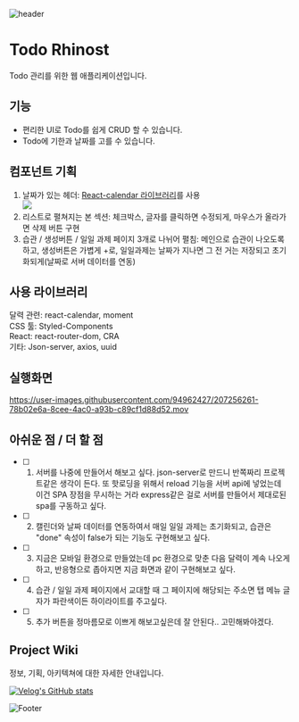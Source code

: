 ![header](https://capsule-render.vercel.app/api?type=waving&height=200&color=1b262c)

# Todo Rhinost
Todo 관리를 위한 웹 애플리케이션입니다.

## 기능

- 편리한 UI로 Todo를 쉽게 CRUD 할 수 있습니다.
- Todo에 기한과 날짜를 고를 수 있습니다.

## 컴포넌트 기획

1. 날짜가 있는 헤더: [React-calendar 라이브러리](https://github.com/wojtekmaj/react-calendar)를 사용<br />![](https://velog.velcdn.com/images/okko8522/post/0b8ebcca-a103-444d-9ece-19ad17e04cba/image.png)
2. 리스트로 펼쳐지는 본 섹션: 체크박스, 글자를 클릭하면 수정되게, 마우스가 올라가면 삭제 버튼 구현
3. 습관 / 생성버튼 / 일일 과제 페이지 3개로 나뉘어 펼침: 메인으로 습관이 나오도록 하고, 생성버튼은 가볍게 +로, 일일과제는 날짜가 지나면 그 전 거는 저장되고 초기화되게(날짜로 서버 데이터를 연동)

## 사용 라이브러리

달력 관련: react-calendar, moment <br />
CSS 툴: Styled-Components <br />
React: react-router-dom, CRA <br />
기타: Json-server, axios, uuid <br />

## 실행화면

https://user-images.githubusercontent.com/94962427/207256261-78b02e6a-8cee-4ac0-a93b-c89cf1d88d52.mov

## 아쉬운 점 / 더 할 점

- [ ] 1. 서버를 나중에 만들어서 해보고 싶다. json-server로 만드니 반쪽짜리 프로젝트같은 생각이 든다. 또 핫로딩을 위해서 reload 기능을 서버 api에 넣었는데 이건 SPA 장점을 무시하는 거라 express같은 걸로 서버를 만들어서 제대로된 spa를 구동하고 싶다.
- [ ] 2. 캘린더와 날짜 데이터를 연동하여서 매일 일일 과제는 초기화되고, 습관은 "done" 속성이 false가 되는 기능도 구현해보고 싶다.
- [ ] 3. 지금은 모바일 환경으로 만들었는데 pc 환경으로 맞춘 다음 달력이 계속 나오게 하고, 반응형으로 좁아지면 지금 화면과 같이 구현해보고 싶다.
- [ ] 4. 습관 / 일일 과제 페이지에서 교대할 때 그 페이지에 해당되는 주소면 탭 메뉴 글자가 파란색이든 하이라이트를 주고싶다.
- [ ] 5. 추가 버튼을 정마름모로 이쁘게 해보고싶은데 잘 안된다.. 고민해봐야겠다.

## Project Wiki

정보, 기획, 아키텍쳐에 대한 자세한 안내입니다.

[![Velog's GitHub stats](https://velog-readme-stats.vercel.app/api?name=okko8522&color=dark&slug=Todo-리스트-만들기1-기본적인-구조-CRUD)](https://velog.io/@okko8522/Todo-%EB%A6%AC%EC%8A%A4%ED%8A%B8-%EB%A7%8C%EB%93%A4%EA%B8%B01-%EA%B8%B0%EB%B3%B8%EC%A0%81%EC%9D%B8-%EA%B5%AC%EC%A1%B0-CRUD)


![Footer](https://capsule-render.vercel.app/api?type=waving&color=1b262c&height=200&section=footer)
